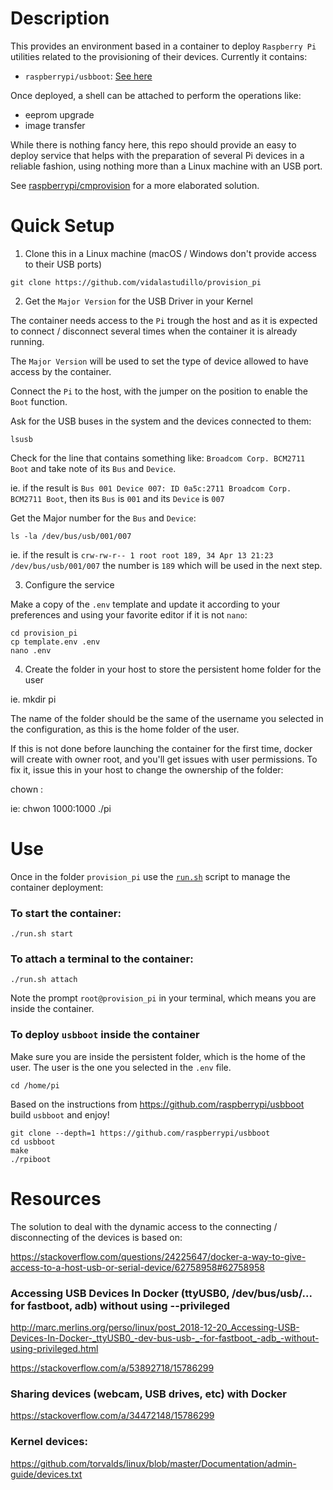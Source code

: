 # Description

This provides an environment based in a container to deploy `Raspberry Pi` utilities related to the provisioning of their devices. Currently it contains:

  - `raspberrypi/usbboot`: [See here](https://github.com/raspberrypi/usbboot)

Once deployed, a shell can be attached to perform the operations like:

  - eeprom upgrade
  - image transfer

While there is nothing fancy here, this repo should provide an easy to deploy service that helps with the preparation of several Pi devices in a reliable fashion, using nothing more than a Linux machine with an USB port.

See [raspberrypi/cmprovision](https://github.com/raspberrypi/cmprovision) for a more elaborated solution.


# Quick Setup

1. Clone this in a Linux machine (macOS / Windows don't provide access to their USB ports)

``` shell
git clone https://github.com/vidalastudillo/provision_pi
```

2. Get the `Major Version` for the USB Driver in your Kernel

The container needs access to the `Pi` trough the host and as it is expected to connect / disconnect several times when the container it is already running.

The `Major Version` will be used to set the type of device allowed to have access by the container.

Connect the `Pi` to the host, with the jumper on the position to enable the `Boot` function.

Ask for the USB buses in the system and the devices connected to them:

``` shell
lsusb
```

Check for the line that contains something like: `Broadcom Corp. BCM2711 Boot` and take note of its `Bus` and `Device`.

ie. if the result is `Bus 001 Device 007: ID 0a5c:2711 Broadcom Corp. BCM2711 Boot`, then its `Bus` is `001` and its `Device` is `007`

Get the Major number for the `Bus` and `Device`:

``` shell
ls -la /dev/bus/usb/001/007
```

ie. if the result is `crw-rw-r-- 1 root root 189, 34 Apr 13 21:23 /dev/bus/usb/001/007` the number is `189` which will be used in the next step.


3. Configure the service

Make a copy of the `.env` template and update it according to your preferences and using your favorite editor if it is not `nano`:

``` shell
cd provision_pi
cp template.env .env
nano .env
```

4. Create the folder in your host to store the persistent home folder for the user

ie. mkdir pi

The name of the folder should be the same of the username you selected in the configuration, as this is the home folder of the user.

If this is not done before launching the container for the first time, docker will create with owner root, and you'll get issues with user permissions. To fix it, issue this in your host to change the ownership of the folder:

chown <the user id>:<the group id> <the path to the home user>

ie: chwon 1000:1000 ./pi


# Use

Once in the folder `provision_pi` use the [`run.sh`](run.sh) script to manage the container deployment:

### To start the container:

``` shell
./run.sh start
```


### To attach a terminal to the container:

``` shell
./run.sh attach
```

Note the prompt `root@provision_pi` in your terminal, which means you are inside the container.


### To deploy `usbboot` inside the container

Make sure you are inside the persistent folder, which is the home of the user. The user is the one you selected in the `.env` file.

``` shell
cd /home/pi
```

Based on the instructions from https://github.com/raspberrypi/usbboot build `usbboot` and enjoy!

``` shell
git clone --depth=1 https://github.com/raspberrypi/usbboot
cd usbboot
make
./rpiboot
```


# Resources


The solution to deal with the dynamic access to the connecting / disconnecting of the devices is based on:

https://stackoverflow.com/questions/24225647/docker-a-way-to-give-access-to-a-host-usb-or-serial-device/62758958#62758958


### Accessing USB Devices In Docker (ttyUSB0, /dev/bus/usb/... for fastboot, adb) without using --privileged

http://marc.merlins.org/perso/linux/post_2018-12-20_Accessing-USB-Devices-In-Docker-_ttyUSB0_-dev-bus-usb-_-for-fastboot_-adb_-without-using-privileged.html

https://stackoverflow.com/a/53892718/15786299

### Sharing devices (webcam, USB drives, etc) with Docker

https://stackoverflow.com/a/34472148/15786299


### Kernel devices: 

https://github.com/torvalds/linux/blob/master/Documentation/admin-guide/devices.txt
